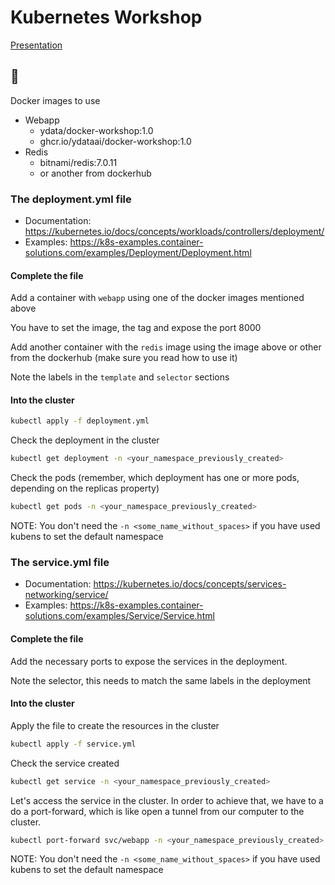 # Kubernetes Workshop

[Presentation](https://docs.google.com/presentation/d/1BuB8xiFdeyI5P2Ah3rxulteG23i89daxX5UTyOgWq8Y/edit?usp=sharing)

## 🚧 

Docker images to use
- Webapp
    - ydata/docker-workshop:1.0
    - ghcr.io/ydataai/docker-workshop:1.0
- Redis
    - bitnami/redis:7.0.11
    - or another from dockerhub

### The deployment.yml file

- Documentation: https://kubernetes.io/docs/concepts/workloads/controllers/deployment/
- Examples: https://k8s-examples.container-solutions.com/examples/Deployment/Deployment.html

#### Complete the file

Add a container with `webapp` using one of the docker images mentioned above

You have to set the image, the tag and expose the port 8000

Add another container with the `redis` image using the image above or other from the dockerhub (make sure you read how to use it)

Note the labels in the `template` and `selector` sections

#### Into the cluster

```bash
kubectl apply -f deployment.yml
```

Check the deployment in the cluster

```bash
kubectl get deployment -n <your_namespace_previously_created>
```

Check the pods (remember, which deployment has one or more pods, depending on the replicas property)

```bash
kubectl get pods -n <your_namespace_previously_created>
```

NOTE: You don't need the `-n <some_name_without_spaces>` if you have used kubens to set the default namespace

### The service.yml file

- Documentation: https://kubernetes.io/docs/concepts/services-networking/service/
- Examples: https://k8s-examples.container-solutions.com/examples/Service/Service.html

#### Complete the file

Add the necessary ports to expose the services in the deployment.

Note the selector, this needs to match the same labels in the deployment

#### Into the cluster

Apply the file to create the resources in the cluster

```bash
kubectl apply -f service.yml
```

Check the service created

```bash
kubectl get service -n <your_namespace_previously_created>
```

Let's access the service in the cluster. In order to achieve that, we have to a do a port-forward, which is like open a tunnel from our computer to the cluster.

```bash
kubectl port-forward svc/webapp -n <your_namespace_previously_created> 8080:<port you used in your service>
```

NOTE: You don't need the `-n <some_name_without_spaces>` if you have used kubens to set the default namespace